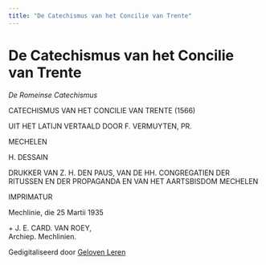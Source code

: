 ```yaml
---
title: "De Catechismus van het Concilie van Trente"
---
```


# De Catechismus van het Concilie van Trente

*De Romeinse Catechismus*

CATECHISMUS VAN HET CONCILIE VAN TRENTE (1566)

UIT HET LATIJN VERTAALD DOOR F. VERMUYTEN, PR.

MECHELEN

H. DESSAIN

DRUKKER VAN Z. H. DEN PAUS, VAN DE HH. CONGREGATIEN DER RITUSSEN EN DER PROPAGANDA EN VAN HET AARTSBISDOM MECHELEN

IMPRIMATUR

Mechlinie, die 25 Martii 1935

\+ J. E. CARD. VAN ROEY,  
Archiep. Mechlinien.

Gedigitaliseerd door [Geloven Leren](https://gelovenleren.net)

